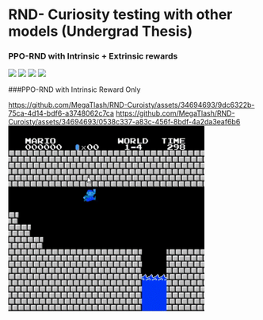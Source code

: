 # RND- Curiosity testing with other models (Undergrad Thesis)


### PPO-RND with Intrinsic + Extrinsic rewards  
![](https://github.com/MegaTlash/RND-Curoisty/blob/main/Thesis/Mario_gifs/PPO-RND-w1.gif) 
![](https://github.com/MegaTlash/RND-Curoisty/blob/main/Thesis/Mario_gifs/PPO-RND-w2.gif)
![](https://github.com/MegaTlash/RND-Curoisty/blob/main/Thesis/Mario_gifs/PPO-RND-w3.gif)
![](https://github.com/MegaTlash/RND-Curoisty/blob/main/Thesis/Mario_gifs/PPO-RND-w4.gif)



###PPO-RND with Intrinsic Reward Only


https://github.com/MegaTlash/RND-Curoisty/assets/34694693/9dc6322b-75ca-4d14-bdf6-a3748062c7ca
https://github.com/MegaTlash/RND-Curoisty/assets/34694693/0538c337-a83c-456f-8bdf-4a2da3eaf6b6
![](https://github.com/MegaTlash/RND-Curoisty/blob/main/Thesis/Mario_gifs/PPO-RND-w4-Intrinsic-only.gif)
